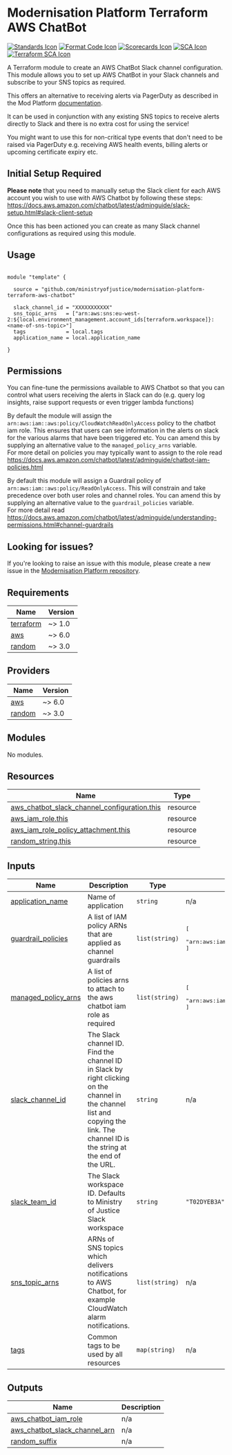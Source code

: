 # Modernisation Platform Terraform AWS ChatBot 

[![Standards Icon]][Standards Link] [![Format Code Icon]][Format Code Link] [![Scorecards Icon]][Scorecards Link] [![SCA Icon]][SCA Link] [![Terraform SCA Icon]][Terraform SCA Link]

A Terraform module to create an AWS ChatBot Slack channel configuration. This module allows you to set up AWS ChatBot in your Slack channels and subscribe to your SNS topics as required.

This offers an alternative to receiving alerts via PagerDuty as described in the Mod Platform [documentation](https://user-guide.modernisation-platform.service.justice.gov.uk/user-guide/integrating-alarms-with-pagerduty-with-slack.html#integrating-cloudwatch-alarms-with-pagerduty-and-slack).

It can be used in conjunction with any existing SNS topics to receive alerts directly to Slack and there is no extra cost for using the service!

You might want to use this for non-critical type events that don't need to be raised via PagerDuty e.g. receiving AWS health events, billing alerts or upcoming certificate expiry etc.

## Initial Setup Required

**Please note** that you need to manually setup the Slack client for each AWS account you wish to use with AWS Chatbot by following these steps: https://docs.aws.amazon.com/chatbot/latest/adminguide/slack-setup.html#slack-client-setup

Once this has been actioned you can create as many Slack channel configurations as required using this module.

## Usage

```hcl

module "template" {

  source = "github.com/ministryofjustice/modernisation-platform-terraform-aws-chatbot"

  slack_channel_id = "XXXXXXXXXXX"
  sns_topic_arns   = ["arn:aws:sns:eu-west-2:${local.environment_management.account_ids[terraform.workspace]}:<name-of-sns-topic>"]
  tags             = local.tags
  application_name = local.application_name

}

```

## Permissions

You can fine-tune the permissions available to AWS Chatbot so that you can control what users receiving the alerts in Slack can do (e.g. query log insights, raise support requests or even trigger lambda functions)

By default the module will assign the `arn:aws:iam::aws:policy/CloudWatchReadOnlyAccess` policy to the chatbot iam role. This ensures that users can see information in the alerts on slack for the various alarms that have been triggered etc. You can amend this by supplying an alternative value to the `managed_policy_arns` variable.  
For more detail on policies you may typically want to assign to the role read https://docs.aws.amazon.com/chatbot/latest/adminguide/chatbot-iam-policies.html  

By default this module will assign a Guardrail policy of `arn:aws:iam::aws:policy/ReadOnlyAccess`. This will constrain and take precedence over both user roles and channel roles. You can amend this by supplying an alternative value to the `guardrail_policies` variable.  
For more detail read https://docs.aws.amazon.com/chatbot/latest/adminguide/understanding-permissions.html#channel-guardrails   

<!--- BEGIN_TF_DOCS --->


<!--- END_TF_DOCS --->

## Looking for issues?
If you're looking to raise an issue with this module, please create a new issue in the [Modernisation Platform repository](https://github.com/ministryofjustice/modernisation-platform/issues).

<!-- BEGIN_TF_DOCS -->
## Requirements

| Name | Version |
|------|---------|
| <a name="requirement_terraform"></a> [terraform](#requirement\_terraform) | ~> 1.0 |
| <a name="requirement_aws"></a> [aws](#requirement\_aws) | ~> 6.0 |
| <a name="requirement_random"></a> [random](#requirement\_random) | ~> 3.0 |

## Providers

| Name | Version |
|------|---------|
| <a name="provider_aws"></a> [aws](#provider\_aws) | ~> 6.0 |
| <a name="provider_random"></a> [random](#provider\_random) | ~> 3.0 |

## Modules

No modules.

## Resources

| Name | Type |
|------|------|
| [aws_chatbot_slack_channel_configuration.this](https://registry.terraform.io/providers/hashicorp/aws/latest/docs/resources/chatbot_slack_channel_configuration) | resource |
| [aws_iam_role.this](https://registry.terraform.io/providers/hashicorp/aws/latest/docs/resources/iam_role) | resource |
| [aws_iam_role_policy_attachment.this](https://registry.terraform.io/providers/hashicorp/aws/latest/docs/resources/iam_role_policy_attachment) | resource |
| [random_string.this](https://registry.terraform.io/providers/hashicorp/random/latest/docs/resources/string) | resource |

## Inputs

| Name | Description | Type | Default | Required |
|------|-------------|------|---------|:--------:|
| <a name="input_application_name"></a> [application\_name](#input\_application\_name) | Name of application | `string` | n/a | yes |
| <a name="input_guardrail_policies"></a> [guardrail\_policies](#input\_guardrail\_policies) | A list of IAM policy ARNs that are applied as channel guardrails | `list(string)` | <pre>[<br/>  "arn:aws:iam::aws:policy/ReadOnlyAccess"<br/>]</pre> | no |
| <a name="input_managed_policy_arns"></a> [managed\_policy\_arns](#input\_managed\_policy\_arns) | A list of policies arns to attach to the aws chatbot iam role as required | `list(string)` | <pre>[<br/>  "arn:aws:iam::aws:policy/CloudWatchReadOnlyAccess"<br/>]</pre> | no |
| <a name="input_slack_channel_id"></a> [slack\_channel\_id](#input\_slack\_channel\_id) | The Slack channel ID. Find the channel ID in Slack by right clicking on the channel in the channel list and copying the link. The channel ID is the string at the end of the URL. | `string` | n/a | yes |
| <a name="input_slack_team_id"></a> [slack\_team\_id](#input\_slack\_team\_id) | The Slack workspace ID. Defaults to Ministry of Justice Slack workspace | `string` | `"T02DYEB3A"` | no |
| <a name="input_sns_topic_arns"></a> [sns\_topic\_arns](#input\_sns\_topic\_arns) | ARNs of SNS topics which delivers notifications to AWS Chatbot, for example CloudWatch alarm notifications. | `list(string)` | n/a | yes |
| <a name="input_tags"></a> [tags](#input\_tags) | Common tags to be used by all resources | `map(string)` | n/a | yes |

## Outputs

| Name | Description |
|------|-------------|
| <a name="output_aws_chatbot_iam_role"></a> [aws\_chatbot\_iam\_role](#output\_aws\_chatbot\_iam\_role) | n/a |
| <a name="output_aws_chatbot_slack_channel_arn"></a> [aws\_chatbot\_slack\_channel\_arn](#output\_aws\_chatbot\_slack\_channel\_arn) | n/a |
| <a name="output_random_suffix"></a> [random\_suffix](#output\_random\_suffix) | n/a |
<!-- END_TF_DOCS -->

[Standards Link]: https://github-community.service.justice.gov.uk/repository-standards/modernisation-platform-terraform-aws-chatbot "Repo standards badge."
[Standards Icon]: https://github-community.service.justice.gov.uk/repository-standards/api/modernisation-platform-terraform-aws-chatbot/badge
[Format Code Icon]: https://img.shields.io/github/actions/workflow/status/ministryofjustice/modernisation-platform-terraform-aws-chatbot/format-code.yml?labelColor=231f20&style=for-the-badge&label=Formate%20Code
[Format Code Link]: https://github.com/ministryofjustice/modernisation-platform-terraform-aws-chatbot/actions/workflows/format-code.yml
[Scorecards Icon]: https://img.shields.io/github/actions/workflow/status/ministryofjustice/modernisation-platform-terraform-aws-chatbot/scorecards.yml?branch=main&labelColor=231f20&style=for-the-badge&label=Scorecards
[Scorecards Link]: https://github.com/ministryofjustice/modernisation-platform-terraform-aws-chatbot/actions/workflows/scorecards.yml
[SCA Icon]: https://img.shields.io/github/actions/workflow/status/ministryofjustice/modernisation-platform-terraform-aws-chatbot/code-scanning.yml?branch=main&labelColor=231f20&style=for-the-badge&label=Secure%20Code%20Analysis
[SCA Link]: https://github.com/ministryofjustice/modernisation-platform-terraform-aws-chatbot/actions/workflows/code-scanning.yml
[Terraform SCA Icon]: https://img.shields.io/github/actions/workflow/status/ministryofjustice/modernisation-platform-terraform-aws-chatbot/code-scanning.yml?branch=main&labelColor=231f20&style=for-the-badge&label=Terraform%20Static%20Code%20Analysis
[Terraform SCA Link]: https://github.com/ministryofjustice/modernisation-platform-terraform-aws-chatbot/actions/workflows/terraform-static-analysis.yml
